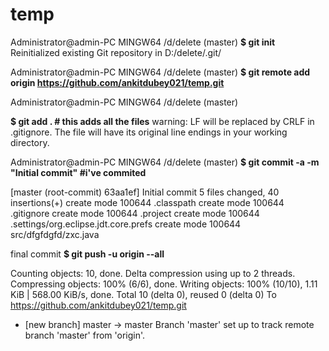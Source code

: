 # temp


Administrator@admin-PC MINGW64 /d/delete (master)
**$ git init**
Reinitialized existing Git repository in D:/delete/.git/

Administrator@admin-PC MINGW64 /d/delete (master)
**$ git remote add origin https://github.com/ankitdubey021/temp.git**

Administrator@admin-PC MINGW64 /d/delete (master)

**$ git add . # this adds all the files**
warning: LF will be replaced by CRLF in .gitignore.
The file will have its original line endings in your working directory.

Administrator@admin-PC MINGW64 /d/delete (master)
**$ git commit -a -m "Initial commit" #i've commited**

[master (root-commit) 63aa1ef] Initial commit
 5 files changed, 40 insertions(+)
 create mode 100644 .classpath
 create mode 100644 .gitignore
 create mode 100644 .project
 create mode 100644 .settings/org.eclipse.jdt.core.prefs
 create mode 100644 src/dfgfdgfd/zxc.java

final commit
**$ git push -u origin --all**

Counting objects: 10, done.
Delta compression using up to 2 threads.
Compressing objects: 100% (6/6), done.
Writing objects: 100% (10/10), 1.11 KiB | 568.00 KiB/s, done.
Total 10 (delta 0), reused 0 (delta 0)
To https://github.com/ankitdubey021/temp.git
 * [new branch]      master -> master
Branch 'master' set up to track remote branch 'master' from 'origin'.

